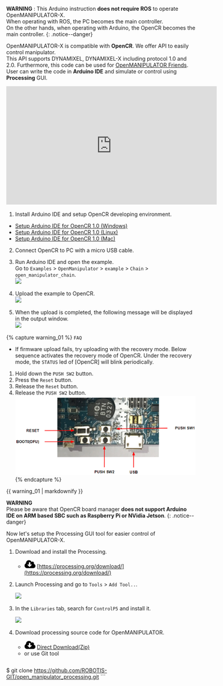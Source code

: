 
**WARNING** : This Arduino instruction **does not require ROS** to operate OpenMANIPULATOR-X.  
When operating with ROS, the PC becomes the main controller.  
On the other hands, when operating with Arduino, the OpenCR becomes the main controller.
{: .notice--danger}

OpenMANIPULATOR-X is compatible with **OpenCR**. We offer API to easily control manipulator.  
This API supports DYNAMIXEL, DYNAMIXEL-X including protocol 1.0 and 2.0. Furthermore, this code can be used for [OpenMANIPULATOR Friends](/docs/en/platform/openmanipulator_x/friends/).  
User can write the code in **Arduino IDE** and simulate or control using **Processing** GUI.

<iframe width="560" height="315" src="https://www.youtube.com/embed/fT1Wv6qHknI" frameborder="0" allow="accelerometer; autoplay; encrypted-media; gyroscope; picture-in-picture" allowfullscreen></iframe>

1. Install Arduino IDE and setup OpenCR developing environment.
  - [Setup Arduino IDE for OpenCR 1.0 (Windows)](/docs/en/parts/controller/opencr10/#install-on-windows)
  - [Setup Arduino IDE for OpenCR 1.0 (Linux)](/docs/en/parts/controller/opencr10/#install-on-linux)
  - [Setup Arduino IDE for OpenCR 1.0 (Mac)](/docs/en/parts/controller/opencr10/#install-on-mac)

2. Connect OpenCR to PC with a micro USB cable.

3. Run Arduino IDE and open the example.  
  Go to `Examples` > `OpenManipulator` > `example` > `Chain` > `open_manipulator_chain`.  
  ![](/assets/images/platform/openmanipulator_x/OpenManipulator_chain_arduino.png)

4. Upload the example to OpenCR.  
  ![](/assets/images/platform/openmanipulator_x/upload_chain_example.png)

5. When the upload is completed, the following message will be displayed in the output window.  
  ![](/assets/images/parts/controller/opencr10/downloader_01.png)

{% capture warning_01 %}
`FAQ`

- If firmware upload fails, try uploading with the recovery mode. Below sequence activates the recovery mode of OpenCR. Under the recovery mode, the `STATUS` led of [OpenCR] will blink periodically.
1. Hold down the `PUSH SW2` button.
2. Press the `Reset` button.
3. Release the `Reset` button.
4. Release the `PUSH SW2` button.
![](/assets/images/parts/controller/opencr10/bootloader_19.png)
{% endcapture %}
<div class="notice--warning">{{ warning_01 | markdownify }}</div>


**WARNING**  
Please be aware that OpenCR board manager **does not support Arduino IDE on ARM based SBC such as Raspberry Pi or NVidia Jetson**.
{: .notice--danger}

Now let's setup the Processing GUI tool for easier control of OpenMANIPULATOR-X.

1. Download and install the Processing.

    - ![](/assets/images/icon_download.png) [https://processing.org/download/](https://processing.org/download/)

2. Launch Processing and go to `Tools` > `Add Tool..`.

    ![](/assets/images/platform/openmanipulator_x/processing_add_tools.png)

3. In the `Libraries` tab, search for `ControlP5` and install it.

    ![](/assets/images/platform/openmanipulator_x/OpenManipulator_chain_processing_1.png)

4. Download processing source code for OpenMANIPULATOR.

    - ![](/assets/images/icon_download.png) [Direct Download(Zip)](https://github.com/ROBOTIS-GIT/open_manipulator_processing/archive/refs/heads/master.zip)
    - or use Git tool
    ```bash
$ git clone https://github.com/ROBOTIS-GIT/open_manipulator_processing.git
    ```